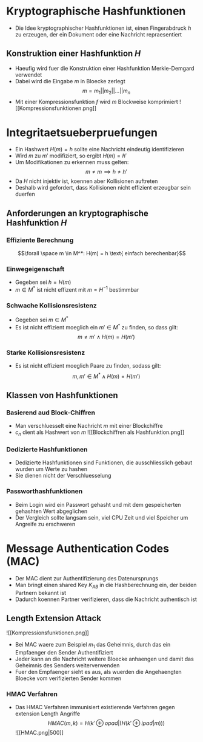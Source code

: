# Kryptographische Hashfunktionen
- Die Idee kryptographischer Hashfunktionen ist, einen Fingerabdruck $h$ zu erzeugen, der ein Dokument oder eine Nachricht repraesentiert
## Konstruktion einer Hashfunktion $H$
- Haeufig wird fuer die Konstruktion einer Hashfunktion Merkle-Demgard verwendet
- Dabei wird die Eingabe $m$ in Bloecke zerlegt
$$m=m_1||m_2||...||m_n$$
- Mit einer Kompressionsfunktion $f$ wird $m$ Blockweise komprimiert
![[Kompressionsfunktionen.png]]
# Integritaetsueberpruefungen
- Ein Hashwert $H(m)=h$ sollte eine Nachricht eindeutig identifizieren
- Wird $m$ zu $m'$ modifiziert, so ergibt $H(m)=h'$
- Um Modifikationen zu erkennen muss gelten:
$$m\neq m \implies h \ne h'$$
- Da $H$ nicht injektiv ist, koennen aber Kollisionen auftreten
- Deshalb wird gefordert, dass Kollisionen nicht effizient erzeugbar sein duerfen
## Anforderungen an kryptographische Hashfunktion $H$ 
### Effiziente Berechnung
$$\forall \space m \in M^*: H(m) = h \text{ einfach berechenbar}$$
### Einwegeigenschaft
- Gegeben sei $h=H(m)$
- $m \in M^*$ ist nicht effizent mit $m=H^{-1}$ bestimmbar
### Schwache Kollisionsresistenz
- Gegeben sei $m \in M^*$
- Es ist nicht effizient moeglich ein $m' \in M^*$ zu finden, so dass gilt:
$$m \ne m' \land H(m) = H(m')$$
### Starke Kollisionsresistenz
- Es ist nicht effizient moeglich Paare zu finden, sodass gilt:
$$m, m' \in M^* \land H(m) = H(m')$$
## Klassen von Hashfunktionen
### Basierend aud Block-Chiffren
- Man verschluesselt eine Nachricht $m$ mit einer Blockchiffre
- $c_n$ dient als Hashwert von $m$
![[Blockchiffren als Hashfunktion.png]]
### Dedizierte Hashfunktionen
- Dedizierte Hashfunktionen sind Funktionen, die ausschliesslich gebaut wurden um Werte zu hashen
- Sie dienen nicht der Verschluesselung
### Passworthashfunktionen
- Beim Login wird ein Passwort gehasht und mit dem gespeicherten gehashten Wert abgeglichen
- Der Vergleich sollte langsam sein, viel CPU Zeit und viel Speicher um Angreife zu erschweren
# Message Authentication Codes (MAC)
- Der MAC dient zur Authentifizierung des Datenursprungs
- Man bringt einen shared Key $K_{AB}$ in die Hashberechnung ein, der beiden Partnern bekannt ist
- Dadurch koennen Partner verifizieren, dass die Nachricht authentisch ist
## Length Extension Attack
![[Kompressionsfunktionen.png]]
- Bei MAC waere zum Beispiel $m_1$ das Geheimnis, durch das ein Empfaenger den Sender Authentifiziert
- Jeder kann an die Nachricht weitere Bloecke anhaengen und damit das Geheimnis des Senders weiterverwenden
- Fuer den Empfaenger sieht es aus, als wuerden die Angehaengten Bloecke vom verifizierten Sender kommen
### HMAC Verfahren
- Das HMAC Verfahren immunisiert existierende Verfahren gegen extension Length Angriffe
$$HMAC(m,k) = H(k'\oplus opad | (H(k'\oplus ipad |m)))$$
![[HMAC.png|500]]